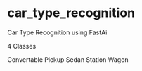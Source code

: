 # car_type_recognition
Car Type Recognition using FastAi

4 Classes

Convertable
Pickup
Sedan
Station Wagon
